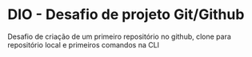 # DIO - Desafio de projeto Git/Github
Desafio de criação de um primeiro repositório no github, clone para repositório local e primeiros comandos na CLI
